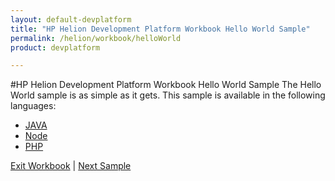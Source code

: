 ```yaml
---
layout: default-devplatform
title: "HP Helion Development Platform Workbook Hello World Sample"
permalink: /helion/workbook/helloWorld
product: devplatform

---
```

#HP Helion Development Platform Workbook Hello World Sample
The Hello World sample is as simple as it gets. This sample is available in the following languages:



- [JAVA](/helion/workbook/helloWorld/java/)
- [Node](/helion/workbook/helloWorld/node/)
- [PHP](/helion/workbook/helloWorld/php/)

[Exit Workbook](/helion/devplatform/) | [Next Sample](/helion/workbook/database/)